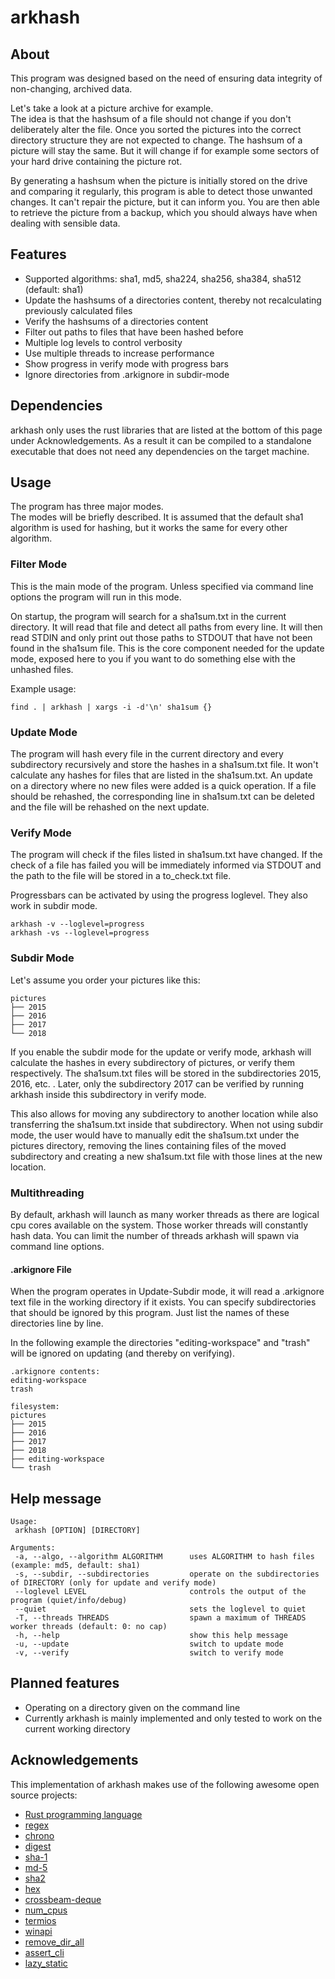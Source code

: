 # arkhash

## About
This program was designed based on the need of ensuring data integrity of
non-changing, archived data.

Let's take a look at a picture archive for example.       
The idea is that the hashsum of a file should not change if you don't
deliberately alter the file. Once you sorted the pictures into the correct
directory structure they are not expected to change. The hashsum of a picture
will stay the same. But it will change if for example some sectors of your hard
drive containing the picture rot.

By generating a hashsum when the picture is initially stored on the drive and
comparing it regularly, this program is able to detect those unwanted changes.
It can't repair the picture, but it can inform you. You are then able to
retrieve the picture from a backup, which you should always have when dealing
with sensible data.

## Features
* Supported algorithms: sha1, md5, sha224, sha256, sha384, sha512 (default:
  sha1)
* Update the hashsums of a directories content, thereby not recalculating
  previously calculated files
* Verify the hashsums of a directories content
* Filter out paths to files that have been hashed before
* Multiple log levels to control verbosity
* Use multiple threads to increase performance
* Show progress in verify mode with progress bars
* Ignore directories from .arkignore in subdir-mode

## Dependencies
arkhash only uses the rust libraries that are listed at the bottom of this page
under Acknowledgements. As a result it can be compiled to a standalone
executable that does not need any dependencies on the target machine.

## Usage
The program has three major modes.        
The modes will be briefly described. It is assumed that the default sha1
algorithm is used for hashing, but it works the same for every other algorithm.

### Filter Mode
This is the main mode of the program. Unless specified via command line options
the program will run in this mode.

On startup, the program will search for a sha1sum.txt in the current directory.
It will read that file and detect all paths from every line. It will then read
STDIN and only print out those paths to STDOUT that have not been found in the
sha1sum file. This is the core component needed for the update mode, exposed
here to you if you want to do something else with the unhashed files.

Example usage:        
```
find . | arkhash | xargs -i -d'\n' sha1sum {}
```

### Update Mode
The program will hash every file in the current directory and every subdirectory
recursively and store the hashes in a sha1sum.txt file. It won't calculate any
hashes for files that are listed in the sha1sum.txt. An update on a directory
where no new files were added is a quick operation. If a file should be
rehashed, the corresponding line in sha1sum.txt can be deleted and the file will
be rehashed on the next update.

### Verify Mode
The program will check if the files listed in sha1sum.txt have changed. If the
check of a file has failed you will be immediately informed via STDOUT and the
path to the file will be stored in a to_check.txt file.

Progressbars can be activated by using the progress loglevel.
They also work in subdir mode.
```
arkhash -v --loglevel=progress
arkhash -vs --loglevel=progress
```

### Subdir Mode
Let's assume you order your pictures like this:
```
pictures
├── 2015
├── 2016
├── 2017
└── 2018
```
If you enable the subdir mode for the update or verify mode, arkhash will
calculate the hashes in every subdirectory of pictures, or verify them
respectively. The sha1sum.txt files will be stored in the subdirectories 2015,
2016, etc. . Later, only the subdirectory 2017 can be verified by running
arkhash inside this subdirectory in verify mode.

This also allows for moving any subdirectory to another location while also
transferring the sha1sum.txt inside that subdirectory. When not using subdir
mode, the user would have to manually edit the sha1sum.txt under the pictures
directory, removing the lines containing files of the moved subdirectory and
creating a new sha1sum.txt file with those lines at the new location.

### Multithreading
By default, arkhash will launch as many worker threads as there are logical cpu
cores available on the system. Those worker threads will constantly hash data.
You can limit the number of threads arkhash will spawn via command line options.

#### .arkignore File
When the program operates in Update-Subdir mode, it will read a .arkignore text
file in the working directory if it exists. You can specify subdirectories that
should be ignored by this program. Just list the names of these directories line
by line.

In the following example the directories "editing-workspace" and "trash" will be
ignored on updating (and thereby on verifying).
```
.arkignore contents:
editing-workspace
trash

filesystem:
pictures
├── 2015
├── 2016
├── 2017
├── 2018
├── editing-workspace
└── trash
```

## Help message
```
Usage:
 arkhash [OPTION] [DIRECTORY]

Arguments:
 -a, --algo, --algorithm ALGORITHM      uses ALGORITHM to hash files (example: md5, default: sha1)
 -s, --subdir, --subdirectories         operate on the subdirectories of DIRECTORY (only for update and verify mode)
 --loglevel LEVEL                       controls the output of the program (quiet/info/debug)
 --quiet                                sets the loglevel to quiet
 -T, --threads THREADS                  spawn a maximum of THREADS worker threads (default: 0: no cap)
 -h, --help                             show this help message
 -u, --update                           switch to update mode
 -v, --verify                           switch to verify mode
```

## Planned features
* Operating on a directory given on the command line
 * Currently arkhash is mainly implemented and only tested to work on the
   current working directory

## Acknowledgements
This implementation of arkhash makes use of the following awesome open source
projects:
* [Rust programming language](https://www.rust-lang.org)
* [regex](https://crates.io/crates/regex)
* [chrono](https://crates.io/crates/chrono)
* [digest](https://crates.io/crates/digest)
* [sha-1](https://crates.io/crates/sha-1)
* [md-5](https://crates.io/crates/md-5)
* [sha2](https://crates.io/crates/sha2)
* [hex](https://crates.io/crates/hex)
* [crossbeam-deque](https://crates.io/crates/crossbeam-deque)
* [num_cpus](https://crates.io/crates/num_cpus)
* [termios](https://crates.io/crates/termios)
* [winapi](https://crates.io/crates/winapi)
* [remove_dir_all](https://crates.io/crates/remove_dir_all)
* [assert_cli](https://crates.io/crates/assert_cli)
* [lazy_static](https://crates.io/crates/lazy_static)
